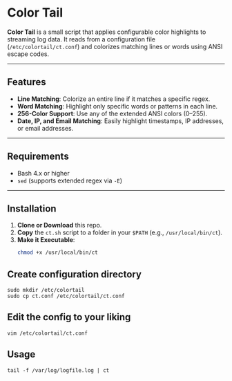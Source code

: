 # Color Tail

**Color Tail** is a small script that applies configurable color highlights to streaming log data. It reads from a configuration file (`/etc/colortail/ct.conf`) and colorizes matching lines or words using ANSI escape codes.

---

## Features

- **Line Matching**: Colorize an entire line if it matches a specific regex.
- **Word Matching**: Highlight only specific words or patterns in each line.
- **256-Color Support**: Use any of the extended ANSI colors (0–255).
- **Date, IP, and Email Matching**: Easily highlight timestamps, IP addresses, or email addresses.

---

## Requirements

- Bash 4.x or higher
- `sed` (supports extended regex via `-E`)

---

## Installation

1. **Clone or Download** this repo.
2. **Copy** the `ct.sh` script to a folder in your `$PATH` (e.g., `/usr/local/bin/ct`).
3. **Make it Executable**:
   ```bash
   chmod +x /usr/local/bin/ct
   ```

## Create configuration directory

```
sudo mkdir /etc/colortail
sudo cp ct.conf /etc/colortail/ct.conf
```

## Edit the config to your liking
```
vim /etc/colortail/ct.conf
```
## Usage

```
tail -f /var/log/logfile.log | ct
```
